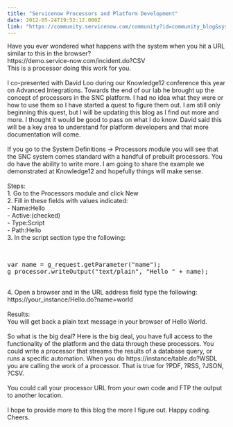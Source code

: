 ```yaml
---
title: "Servicenow Processors and Platform Development"
date: 2012-05-24T19:52:12.000Z
link: "https://community.servicenow.com/community?id=community_blog&sys_id=adbd6aa9dbd0dbc01dcaf3231f9619e8"
---
```

<p>Have you ever wondered what happens with the system when you hit a URL similar to this in the browser?<br />https://demo.service-now.com/incident.do?CSV<br />This is a processor doing this work for you.<br /><br />I co-presented with David Loo during our Knowledge12 conference this year on Advanced Integrations. Towards the end of our lab he brought up the concept of processors in the SNC platform. I had no idea what they were or how to use them so I have started a quest to figure them out. I am still only beginning this quest, but I will be updating this blog as I find out more and more. I thought it would be good to pass on what I do know. David said this will be a key area to understand for platform developers and that more documentation will come.<br /><br />If you go to the System Definitions -&gt; Processors module you will see that the SNC system comes standard with a handful of prebuilt processors. You do have the ability to write more. I am going to share the example we demonstrated at Knowledge12 and hopefully things will make sense. <br /><br />Steps:<br />1. Go to the Processors module and click New<br />2. Fill in these fields with values indicated:<br /> - Name:Hello<br /> - Active:(checked)<br /> - Type:Script<br /> - Path:Hello<br />3. In the script section type the following:<br /><pre __default_attr="plain" __jive_macro_name="code" class="jive_text_macro jive_macro_code"><br /><br />var name = g_request.getParameter("name");<br />g_processor.writeOutput("text/plain", "Hello " + name);<br /></pre><br />4. Open a browser and in the URL address field type the following:<br />https://your_instance/Hello.do?name=world<br /><br />Results: <br />You will get back a plain text message in your browser of Hello World.<br /><br />So what is the big deal? Here is the big deal, you have full access to the functionality of the platform and the data through these processors. You could write a processor that streams the results of a database query, or runs a specific automation. When you do https://instance/table.do?WSDL you are calling the work of a processor. That is true for ?PDF, ?RSS, ?JSON, ?CSV.<br /><br />You could call your processor URL from your own code and FTP the output to another location. <br /><br />I hope to provide more to this blog the more I figure out. Happy coding. Cheers.</p>